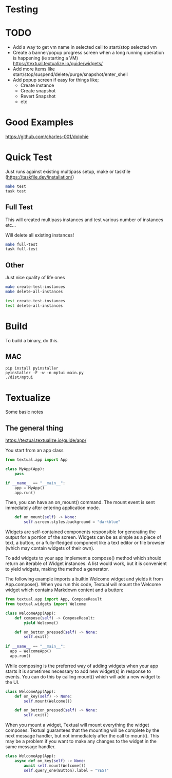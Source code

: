 # Testing

# TODO
- Add a way to get vm name in selected cell to start/stop selected vm
- Create a banner/popup progress screen when a long running operation is happening (ie starting a VM)
  https://textual.textualize.io/guide/widgets/
- Add more items like start/stop/suspend/delete/purge/snapshot/enter_shell
- Add popup screen if easy for things like;
  - Create instance
  - Create snapshot
  - Revert Snapshot
  - etc

# Good Examples

https://github.com/charles-001/dolphie

# Quick Test

Just runs against existing multipass setup, make or taskfile (https://taskfile.dev/installation/)

```bash
make test
task test
```

## Full Test

This will created multipass instances and test various number of instances etc...

Will delete all existing instances!

```bash
make full-test
task full-test
```

## Other

Just nice quality of life ones

```bash
make create-test-instances
make delete-all-instances

test create-test-instances
test delete-all-instances
```


# Build

To build a binary, do this.

## MAC
```
pip install pyinstaller
pyinstaller -F -w -n mptui main.py
./dist/mptui
```


# Textualize

Some basic notes

## The general thing

https://textual.textualize.io/guide/app/

You start from an app class

```python
from textual.app import App

class MyApp(App):
    pass

if __name__ == "__main__":
    app = MyApp()
    app.run()
```

Then, you can have an on_mount() command. The mount event is sent immediately after entering application mode.

```python
    def on_mount(self) -> None:
        self.screen.styles.background = "darkblue"
```

Widgets are self-contained components responsible for generating the output for a portion of the screen.
Widgets can be as simple as a piece of text, a button, or a fully-fledged component like a text editor or file browser (which may contain widgets of their own).

To add widgets to your app implement a compose() method which should return an iterable of Widget instances. A list would work, but it is convenient to yield widgets, making the method a generator.

The following example imports a builtin Welcome widget and yields it from App.compose().
When you run this code, Textual will mount the Welcome widget which contains Markdown content and a button:

```python
from textual.app import App, ComposeResult
from textual.widgets import Welcome

class WelcomeApp(App):
    def compose(self) -> ComposeResult:
        yield Welcome()

    def on_button_pressed(self) -> None:
        self.exit()
        
if __name__ == "__main__":
  app = WelcomeApp()
  app.run()
```

While composing is the preferred way of adding widgets when your app starts it is sometimes necessary to add new widget(s) in response to events. You can do this by calling mount() which will add a new widget to the UI.

```python
class WelcomeApp(App):
    def on_key(self) -> None:
        self.mount(Welcome())

    def on_button_pressed(self) -> None:
        self.exit()
```

When you mount a widget, Textual will mount everything the widget composes. Textual guarantees that the mounting will be complete by the next message handler, but not immediately after the call to mount(). This may be a problem if you want to make any changes to the widget in the same message handler.

```python
class WelcomeApp(App):
    async def on_key(self) -> None:
        await self.mount(Welcome())
        self.query_one(Button).label = "YES!"
```

